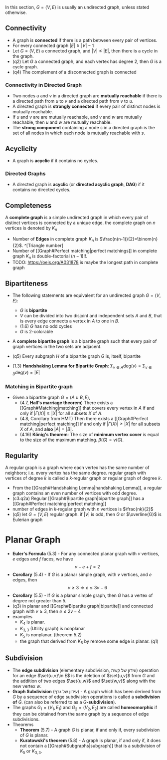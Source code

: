 
In this section, $G=(V,E)$ is usually an undirected graph, unless stated otherwise.
## Connectivity

- A graph is **connected** if there is a path between every pair of vertices.
- For every connected graph $|E| \geq |V|-1$
- Let $G=(V,E)$ a connected graph, and $|V|\leq|E|$, then there is a cycle in the graph.
- (q2) Let $G$ a connected graph, and each vertex has degree 2, then $G$ is a cycle graph.
- (q4) The complement of a disconnected graph is connected 

### Connectivity in Directed Graph


- Two nodes $u$ and $v$ in a directed graph are **mutually reachable** if there is a directed path from $u$ to $v$ and a directed path from $v$ to $u$.
- A directed graph is **strongly connected** if every pair of distinct nodes is mutually reachable.
- If $u$ and $v$ are are mutually reachable, and $v$ and $w$ are mutually reachable, then $u$ and $w$ are mutually reachable.
- The **strong component** containing a node $s$ in a directed graph is the set of all nodes in which each node is mutually reachable with $s$.

## Acyclicity

- A graph is **acyclic** if it contains no cycles.
### Directed Graphs

- A directed graph is **acyclic** (or **directed acyclic graph**, **DAG**) if it contains no directed cycles.

## Completeness


A **complete graph** is a simple undirected graph in which every pair of distinct vertices is connected by a unique edge. the complete graph on $n$ vertices is denoted by $K_n$

- Number of **Edges** in complete graph $K_n$ is $\frac{n(n-1)}{2}=\binom{n}{2}$. ^[Triangle number]
- Number of [[Graph#Perfect matching|perfect matchings]] in complete graph $K_n$ is double-factorial $(n-1)!!$.
- TODO: https://oeis.org/A031878 is maybe the longest path in complete graph 

## Bipartiteness


- The following statements are equivalent for an undirected graph $G=(V,E)$:
	- $G$ is **bipartite** 
	- $V$ can be divided into two disjoint and independent sets $A$ and $B$, that is every edge connects a vertex in $A$ to one in $B$.
	- (1.6) $G$ has no odd cycles
	- $G$ is 2-colorable

- A **complete bipartite graph** is a bipartite graph such that every pair of graph vertices in the two sets are adjacent.
- (q5) Every subgraph $H$ of a bipartite graph $G$ is, itself, bipartite 
- (1.3) **Handshaking Lemma for Bipartite Graph**: $\displaystyle\sum _{v\in A} \text{deg}( v)=\sum _{v\in B} \text{deg}( v)=|E|$
### Matching in Bipartite graph

- Given a bipartite graph $G=(A \cup B,E)$,
	- (4.7, **Hall's marriage theorem**) There exists a [[Graph#Matching|matching]] that covers every vertex in $A$ if and only if $|\Gamma(X)| \geq |X|$ for all subsets $X$ of $A$.
	- (4.8, Corollary from HMT) Then there exists a [[Graph#Perfect matching|perfect matching]] if and only if $|\Gamma(X)| \geq |X|$ for all subsets $X$ of $A$, and **also** $|A|=|B|$.
	- (4.16) **Kőnig's theorem**: The size of **minimum vertex cover** is equal to the size of the maximum matching. $\beta(G)=\nu(G)$.

## Regularity

A regular graph is a graph where each vertex has the same number of neighbors; i.e. every vertex has the same degree. regular graph with vertices of degree $k$ is called a $k$‑regular graph or regular graph of degree $k$. 

- From the [[Graph#Handshaking Lemma|handshaking Lemma]], a regular graph contains an even number of vertices with odd degree.
- (c3.q2a) Regular [[Graph#Bipartite graph|bipartite graph]] has a [[Graph#Perfect matching|perfect matching]]
- number of edges in $k$‑regular graph with $n$ vertices is $\frac{nk}{2}$
- (q5) let $G=(V,E)$ regular graph. if $|V|$ is odd, then $G$ or $\overline{G}$  is Eulerian graph

# Planar Graph


- **Euler's Formula** (5.3) - For any connected planar graph with $v$ vertices, $e$ edges and $f$ faces, we have $$v-e+f=2$$
- **Corollary** (5.4) - If $G$ is a planar simple graph, with $v$ vertices, and $e$ edges, then $$v\geq 3\Longrightarrow e\leq 3v-6$$
- **Corollary** (5.5) - If $G$ is a planar simple graph, then $G$ has a vertex of degree not greater than 5.
- (q3) in planar and [[Graph#Bipartite graph|bipartite]] and connected graph with $v\geq{3}$, then $e\leq{2v-4}$ 
-  examples
	- $K_4$ is planar. 
	- $K_{3,3}$ (Utility graph) is nonplanar
	- $K_5$ is nonplanar. (theorem 5.2)
	- the graph that derived from $K_5$ by remove some edge is planar. (q1)

## Subdivision

-  The **edge subdivision** (elementary subdivision, עידון של קשת) operation for an edge $\set{u,v}\in E$ is the deletion of $\set{u,v}$ from $G$ and the addition of two edges $\set{u,w}$ and $\set{w,v}$ along with the new vertex $w$.
- **Graph Subdivision** (עידון של גרף) - A graph which has been derived from $G$ by a sequence of edge subdivision operations is called a **subdivision of** $G$. (can also be referred to as a $G$**-subdivision**).
- The graphs $G_1=(V_1,E_1)$ and $G_2=(V_2,E_2)$ are called **homeomorphic** if they can be obtained from the same graph by a sequence of edge subdivisions.
-  Theorems
	- **Theorem** (5.7) - A graph $G$ is planar, if and only if, every subdivision of $G$ is planar.
	- **Kuratowski's theorem** (5.8) - A graph is planar, if and only if, it does not contain a [[Graph#Subgraphs|subgraph]] that is a subdivision of $K_5$ or $K_{3,3}$.


